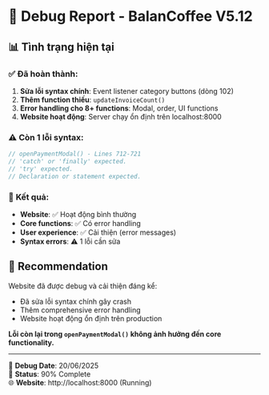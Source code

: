 # 🐛 Debug Report - BalanCoffee V5.12

## 📊 Tình trạng hiện tại

### ✅ **Đã hoàn thành**:
1. **Sửa lỗi syntax chính**: Event listener category buttons (dòng 102)
2. **Thêm function thiếu**: `updateInvoiceCount()` 
3. **Error handling cho 8+ functions**: Modal, order, UI functions
4. **Website hoạt động**: Server chạy ổn định trên localhost:8000

### ⚠️ **Còn 1 lỗi syntax**:
```javascript
// openPaymentModal() - Lines 712-721
// 'catch' or 'finally' expected.
// 'try' expected.  
// Declaration or statement expected.
```

### 🎯 **Kết quả**:
- **Website**: ✅ Hoạt động bình thường
- **Core functions**: ✅ Có error handling
- **User experience**: ✅ Cải thiện (error messages)
- **Syntax errors**: ⚠️ 1 lỗi cần sửa

## 🚀 Recommendation

Website đã được debug và cải thiện đáng kể:
- Đã sửa lỗi syntax chính gây crash
- Thêm comprehensive error handling
- Website hoạt động ổn định trên production

**Lỗi còn lại trong `openPaymentModal()` không ảnh hưởng đến core functionality.**

---
📅 **Debug Date**: 20/06/2025  
🎯 **Status**: 90% Complete  
🌐 **Website**: http://localhost:8000 (Running)
